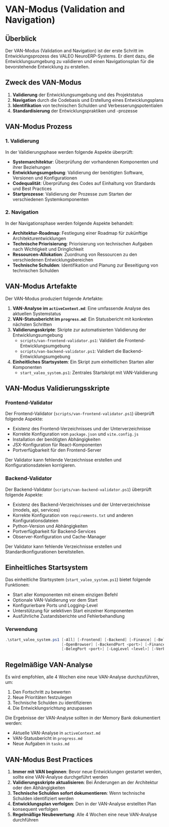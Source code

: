 # VAN-Modus (Validation and Navigation)

## Überblick

Der VAN-Modus (Validation and Navigation) ist der erste Schritt im Entwicklungsprozess des VALEO NeuroERP-Systems. Er dient dazu, die Entwicklungsumgebung zu validieren und einen Navigationsplan für die bevorstehende Entwicklung zu erstellen.

## Zweck des VAN-Modus

1. **Validierung** der Entwicklungsumgebung und des Projektstatus
2. **Navigation** durch die Codebasis und Erstellung eines Entwicklungsplans
3. **Identifikation** von technischen Schulden und Verbesserungspotentialen
4. **Standardisierung** der Entwicklungspraktiken und -prozesse

## VAN-Modus Prozess

### 1. Validierung

In der Validierungsphase werden folgende Aspekte überprüft:

- **Systemarchitektur**: Überprüfung der vorhandenen Komponenten und ihrer Beziehungen
- **Entwicklungsumgebung**: Validierung der benötigten Software, Versionen und Konfigurationen
- **Codequalität**: Überprüfung des Codes auf Einhaltung von Standards und Best Practices
- **Startprozesse**: Validierung der Prozesse zum Starten der verschiedenen Systemkomponenten

### 2. Navigation

In der Navigationsphase werden folgende Aspekte behandelt:

- **Architektur-Roadmap**: Festlegung einer Roadmap für zukünftige Architekturentwicklungen
- **Technische Priorisierung**: Priorisierung von technischen Aufgaben nach Wichtigkeit und Dringlichkeit
- **Ressourcen-Allokation**: Zuordnung von Ressourcen zu den verschiedenen Entwicklungsbereichen
- **Technische Schulden**: Identifikation und Planung zur Beseitigung von technischen Schulden

## VAN-Modus Artefakte

Der VAN-Modus produziert folgende Artefakte:

1. **VAN-Analyse im `activeContext.md`**: Eine umfassende Analyse des aktuellen Systemstatus
2. **VAN-Statusbericht im `progress.md`**: Ein Statusbericht mit konkreten nächsten Schritten
3. **Validierungsskripte**: Skripte zur automatisierten Validierung der Entwicklungsumgebung
   - `scripts/van-frontend-validator.ps1`: Validiert die Frontend-Entwicklungsumgebung
   - `scripts/van-backend-validator.ps1`: Validiert die Backend-Entwicklungsumgebung
4. **Einheitliches Startsystem**: Ein Skript zum einheitlichen Starten aller Komponenten
   - `start_valeo_system.ps1`: Zentrales Startskript mit VAN-Validierung

## VAN-Modus Validierungsskripte

### Frontend-Validator

Der Frontend-Validator (`scripts/van-frontend-validator.ps1`) überprüft folgende Aspekte:

- Existenz des Frontend-Verzeichnisses und der Unterverzeichnisse
- Korrekte Konfiguration von `package.json` und `vite.config.js`
- Installation der benötigten Abhängigkeiten
- JSX-Konfiguration für React-Komponenten
- Portverfügbarkeit für den Frontend-Server

Der Validator kann fehlende Verzeichnisse erstellen und Konfigurationsdateien korrigieren.

### Backend-Validator

Der Backend-Validator (`scripts/van-backend-validator.ps1`) überprüft folgende Aspekte:

- Existenz des Backend-Verzeichnisses und der Unterverzeichnisse (models, api, services)
- Korrekte Konfiguration von `requirements.txt` und anderen Konfigurationsdateien
- Python-Version und Abhängigkeiten
- Portverfügbarkeit für Backend-Services
- Observer-Konfiguration und Cache-Manager

Der Validator kann fehlende Verzeichnisse erstellen und Standardkonfigurationen bereitstellen.

## Einheitliches Startsystem

Das einheitliche Startsystem (`start_valeo_system.ps1`) bietet folgende Funktionen:

- Start aller Komponenten mit einem einzigen Befehl
- Optionale VAN-Validierung vor dem Start
- Konfigurierbare Ports und Logging-Level
- Unterstützung für selektiven Start einzelner Komponenten
- Ausführliche Zustandsberichte und Fehlerbehandlung

### Verwendung

```powershell
.\start_valeo_system.ps1 [-All] [-Frontend] [-Backend] [-Finance] [-Beleg] [-Observer] [-Van]
                         [-OpenBrowser] [-BackendPort <port>] [-FinancePort <port>]
                         [-BelegPort <port>] [-LogLevel <level>] [-Verbose]
```

## Regelmäßige VAN-Analyse

Es wird empfohlen, alle 4 Wochen eine neue VAN-Analyse durchzuführen, um:

1. Den Fortschritt zu bewerten
2. Neue Prioritäten festzulegen
3. Technische Schulden zu identifizieren
4. Die Entwicklungsrichtung anzupassen

Die Ergebnisse der VAN-Analyse sollten in der Memory Bank dokumentiert werden:

- Aktuelle VAN-Analyse in `activeContext.md`
- VAN-Statusbericht in `progress.md`
- Neue Aufgaben in `tasks.md`

## VAN-Modus Best Practices

1. **Immer mit VAN beginnen**: Bevor neue Entwicklungen gestartet werden, sollte eine VAN-Analyse durchgeführt werden
2. **Validierungsskripte aktualisieren**: Bei Änderungen an der Architektur oder den Abhängigkeiten
3. **Technische Schulden sofort dokumentieren**: Wenn technische Schulden identifiziert werden
4. **Entwicklungsplan verfolgen**: Den in der VAN-Analyse erstellten Plan konsequent verfolgen
5. **Regelmäßige Neubewertung**: Alle 4 Wochen eine neue VAN-Analyse durchführen 